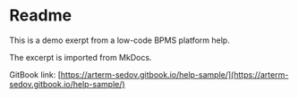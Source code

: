 # Readme

This is a demo exerpt from a low-code BPMS platform help.

The excerpt is imported from MkDocs.

GitBook link: [https://arterm-sedov.gitbook.io/help-sample/](https://arterm-sedov.gitbook.io/help-sample/)
